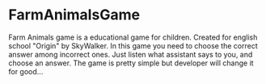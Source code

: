 # FarmAnimalsGame
Farm Animals game is a educational game for children. Created for english school "Origin" by SkyWalker. In this game you need to choose the correct answer among incorrect ones. Just listen what assistant says to you, and choose an answer. The game is pretty simple but developer will change it for good...